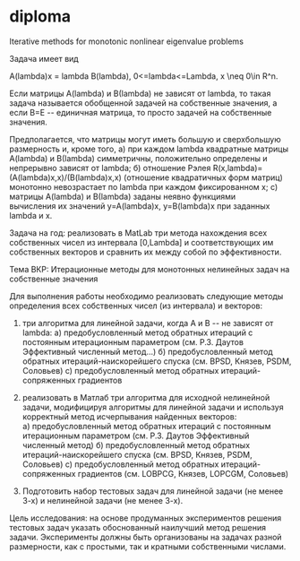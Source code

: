 # diploma
Iterative methods for monotonic nonlinear eigenvalue problems


Задача имеeт вид

   A(lambda)x = lambda B(lambda), 0<=lambda<=Lambda, x \neq 0\in R^n.

Если матрицы A(lambda) и В(lambda) не зависят от lambda, то такая задача
называется обобщенной задачей на собственные значения, а если 
B=Е -- единичная матрица, то просто задачей на собственные значения.

Предполагается, что матрицы могут иметь большую 
и сверхбольшую размерность и, кроме того,
   а) при каждом lambda квадратные матрицы A(lambda) и В(lambda) симметричны,
      положительно определены и непрерывно зависят от lambda;
   б) отношение Рэлея R(x,lambda)=(A(lambda)x,x)/(B(lambda)x,x) (отношение 
      квадратичных форм матриц) монотонно невозрастает по lambda при каждом 
      фиксированном х;
   c) матрицы A(lambda) и В(lambda) заданы неявно функциями      
      вычисления их значений y=A(lambda)x, y=B(lambda)x при заданных 
      lambda и x.
 
Задача на год: реализовать в MatLab три метода 
нахождения всех собственных чисел из интервала [0,Lambda] и 
соответствующих им собственных векторов и сравнить их между собой
по эффективности.

Тема ВКР: Итерационные методы для монотонных нелинейных задач на собственные значения

Для выполнения работы необходимо реализовать следующие методы определения всех собственных 
чисел (из интервала) и векторов:  

1) три алгоритма для линейной задачи, когда A и В -- не зависят от lambda: 
    а) предобусловленный метод обратных итераций с постоянным итерационным параметром (см. Р.З. Даутов Эффективный численный метод...)
    б) предобусловленный метод обратных итераций-наискорейшего спуска (см. BPSD, Князев, PSDM, Соловьев)
    с) предобусловленный метод обратных итераций-сопряженных градиентов

2) реализовать в Матлаб три алгоритма для исходной нелинейной задачи, модифицируя алгоритмы 
   для линейной задачи и используя корректный метод исчерпывания найденных векторов:  
    а) предобусловленный метод обратных итераций с постоянным итерационным параметром (см. Р.З. Даутов Эффективный численный метод)
    б) предобусловленный метод обратных итераций-наискорейшего спуска (см. BPSD, Князев, PSDM, Соловьев)
    с) предобусловленный метод обратных итераций-сопряженных градиентов (см. LOBPCG, Князев, LOPCGM, Соловьев)

3) Подготовить набор тестовых задач для линейной задачи (не менее 3-х) и 
     нелинейной задачи (не менее 3-х).

Цель исследования: на основе продуманных экспериментов решения тестовых 
задач указать обоснованный наилучший метод решения задачи. Эксперименты должны 
быть организованы на задачах разной размерности, как с простыми, так и кратными 
собственными числами.
